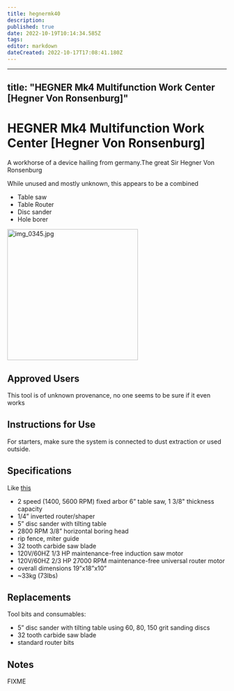 ```yaml
---
title: hegnermk40
description: 
published: true
date: 2022-10-19T10:14:34.585Z
tags: 
editor: markdown
dateCreated: 2022-10-17T17:08:41.180Z
---
```


---
title: "HEGNER Mk4 Multifunction Work Center \[Hegner Von Ronsenburg\]"
---
# HEGNER Mk4 Multifunction Work Center \[Hegner Von Ronsenburg\]

A workhorse of a device hailing from germany.The great Sir Hegner Von Ronsenburg

While unused and mostly unknown, this appears to be a combined

-   Table saw
-   Table Router
-   Disc sander
-   Hole borer

<img src="/tools/toolphotos/img_0345.jpg" class="align-left" width="300" alt="img_0345.jpg" />

## Approved Users

This tool is of unknown provenance, no one seems to be sure if it even works

## Instructions for Use

For starters, make sure the system is connected to dust extraction or used outside.

## Specifications

Like [this](https://www.advmachinery.com/p-30-accura-mk4-multifunction-work-center.aspx)

-   2 speed (1400, 5600 RPM) fixed arbor 6” table saw, 1 3/8" thickness capacity
-   1/4” inverted router/shaper
-   5” disc sander with tilting table
-   2800 RPM 3/8” horizontal boring head
-   rip fence, miter guide
-   32 tooth carbide saw blade
-   120V/60HZ 1/3 HP maintenance-free induction saw motor
-   120V/60HZ 2/3 HP 27000 RPM maintenance-free universal router motor
-   overall dimensions 19”x18”x10”
-   \~33kg (73lbs)

## Replacements

Tool bits and consumables:

-   5” disc sander with tilting table using 60, 80, 150 grit sanding discs
-   32 tooth carbide saw blade
-   standard router bits

## Notes

FIXME
